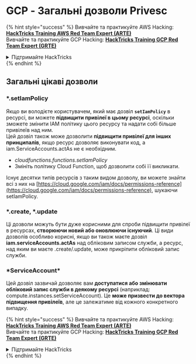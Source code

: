 # GCP - Загальні дозволи Privesc

{% hint style="success" %}
Вивчайте та практикуйте AWS Hacking:<img src="../../../.gitbook/assets/image (1).png" alt="" data-size="line">[**HackTricks Training AWS Red Team Expert (ARTE)**](https://training.hacktricks.xyz/courses/arte)<img src="../../../.gitbook/assets/image (1).png" alt="" data-size="line">\
Вивчайте та практикуйте GCP Hacking: <img src="../../../.gitbook/assets/image (2).png" alt="" data-size="line">[**HackTricks Training GCP Red Team Expert (GRTE)**<img src="../../../.gitbook/assets/image (2).png" alt="" data-size="line">](https://training.hacktricks.xyz/courses/grte)

<details>

<summary>Підтримайте HackTricks</summary>

* Перевірте [**плани підписки**](https://github.com/sponsors/carlospolop)!
* **Приєднуйтесь до** 💬 [**групи Discord**](https://discord.gg/hRep4RUj7f) або [**групи Telegram**](https://t.me/peass) або **слідкуйте** за нами в **Twitter** 🐦 [**@hacktricks\_live**](https://twitter.com/hacktricks\_live)**.**
* **Діліться хакерськими трюками, надсилаючи PR до** [**HackTricks**](https://github.com/carlospolop/hacktricks) та [**HackTricks Cloud**](https://github.com/carlospolop/hacktricks-cloud) репозиторіїв на GitHub.

</details>
{% endhint %}

## Загальні цікаві дозволи

### \*.setIamPolicy

Якщо ви володієте користувачем, який має дозвіл **`setIamPolicy`** в ресурсі, ви можете **підвищити привілеї в цьому ресурсі**, оскільки зможете змінити IAM політику цього ресурсу та надати собі більше привілеїв над ним.\
Цей дозвіл також може дозволити **підвищити привілеї для інших принципалів**, якщо ресурс дозволяє виконувати код, а iam.ServiceAccounts.actAs не є необхідним.

* _cloudfunctions.functions.setIamPolicy_
* Змініть політику Cloud Function, щоб дозволити собі її викликати.

Існує десятки типів ресурсів з таким видом дозволу, ви можете знайти всі з них на [https://cloud.google.com/iam/docs/permissions-reference](https://cloud.google.com/iam/docs/permissions-reference), шукаючи setIamPolicy.

### \*.create, \*.update

Ці дозволи можуть бути дуже корисними для спроби підвищити привілеї в ресурсах, **створюючи новий або оновлюючи існуючий**. Ці види дозволів особливо корисні, якщо ви також маєте дозвіл **iam.serviceAccounts.actAs** над обліковим записом служби, а ресурс, над яким ви маєте .create/.update, може прикріпити обліковий запис служби.

### \*ServiceAccount\*

Цей дозвіл зазвичай дозволяє вам **доступатися або змінювати обліковий запис служби в деякому ресурсі** (наприклад: compute.instances.setServiceAccount). Це **може призвести до вектора підвищення привілеїв**, але це залежатиме від кожного конкретного випадку.

{% hint style="success" %}
Вивчайте та практикуйте AWS Hacking:<img src="../../../.gitbook/assets/image (1).png" alt="" data-size="line">[**HackTricks Training AWS Red Team Expert (ARTE)**](https://training.hacktricks.xyz/courses/arte)<img src="../../../.gitbook/assets/image (1).png" alt="" data-size="line">\
Вивчайте та практикуйте GCP Hacking: <img src="../../../.gitbook/assets/image (2).png" alt="" data-size="line">[**HackTricks Training GCP Red Team Expert (GRTE)**<img src="../../../.gitbook/assets/image (2).png" alt="" data-size="line">](https://training.hacktricks.xyz/courses/grte)

<details>

<summary>Підтримайте HackTricks</summary>

* Перевірте [**плани підписки**](https://github.com/sponsors/carlospolop)!
* **Приєднуйтесь до** 💬 [**групи Discord**](https://discord.gg/hRep4RUj7f) або [**групи Telegram**](https://t.me/peass) або **слідкуйте** за нами в **Twitter** 🐦 [**@hacktricks\_live**](https://twitter.com/hacktricks\_live)**.**
* **Діліться хакерськими трюками, надсилаючи PR до** [**HackTricks**](https://github.com/carlospolop/hacktricks) та [**HackTricks Cloud**](https://github.com/carlospolop/hacktricks-cloud) репозиторіїв на GitHub.

</details>
{% endhint %}
